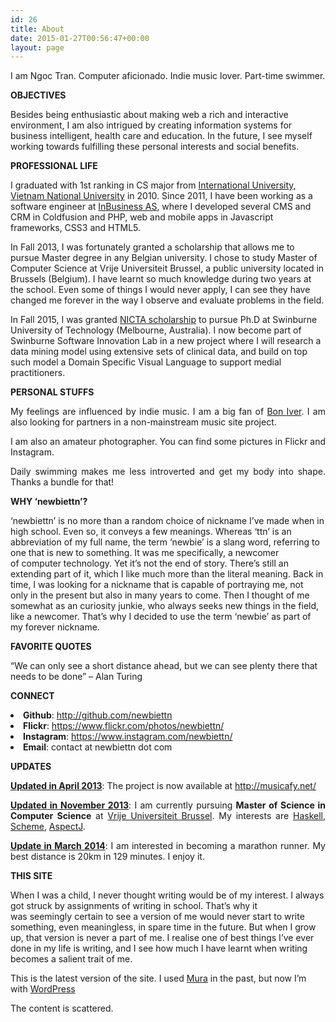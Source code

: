 ```yaml
---
id: 26
title: About
date: 2015-01-27T00:56:47+00:00
layout: page
---
```

I am Ngoc Tran. Computer aficionado. Indie music lover. Part-time swimmer.

**OBJECTIVES**

Besides being enthusiastic about making web a rich and interactive environment, I am also intrigued by creating information systems for business intelligent, health care and education. In the future, I see myself working towards fulfilling these personal interests and social benefits.

**PROFESSIONAL LIFE**

I graduated with 1st ranking in CS major from <a title="International University" href="http://hcmiu.edu.vn/vn/" target="_blank">International University, Vietnam National University</a> in 2010. Since 2011, I have been working as a software engineer at <a title="InBusiness AS" href="http://inbusiness.no/" target="_blank">InBusiness AS</a>, where I developed several CMS and CRM in Coldfusion and PHP, web and mobile apps in Javascript frameworks, CSS3 and HTML5.

In Fall 2013, I was fortunately granted a scholarship that allows me to pursue Master degree in any Belgian university. I chose to study Master of Computer Science at Vrije Universiteit Brussel, a public university located in Brussels (Belgium). I have learnt so much knowledge during two years at the school. Even some of things I would never apply, I can see they have changed me forever in the way I observe and evaluate problems in the field.

In Fall 2015, I was granted [NICTA scholarship](http://www.nicta.com) to pursue Ph.D at Swinburne University of Technology (Melbourne, Australia). I now become part of Swinburne Software Innovation Lab in a new project where I will research a data mining model using extensive sets of clinical data, and build on top such model a Domain Specific Visual Language to support medial practitioners.

<p style="text-align: justify;">
  <strong>PERSONAL STUFFS</strong>
</p>

<p style="text-align: justify;">
  My feelings are influenced by indie music. I am a big fan of <a title="Bon Iver" href="http://en.wikipedia.org/wiki/Bon_Iver">Bon Iver</a>. I am also looking for partners in a non-mainstream music site project.
</p>

<p style="text-align: justify;">
  I am also an amateur photographer. You can find some pictures in Flickr and Instagram.
</p>

<p style="text-align: justify;">
  Daily swimming makes me less introverted and get my body into shape. Thanks a bundle for that!
</p>

<p style="text-align: justify;">
  <b>WHY &#8216;newbiettn&#8217;?</b>
</p>

&#8216;newbiettn&#8217; is no more than a random choice of nickname I&#8217;ve made when in high school. Even so, it conveys a few meanings. Whereas &#8216;ttn&#8217; is an abbreviation of my full name, the term &#8216;newbie&#8217; is a slang word, referring to one that is new to something. It was me specifically, a newcomer of computer technology. Yet it&#8217;s not the end of story. There&#8217;s still an extending part of it, which I like much more than the literal meaning. Back in time, I was looking for a nickname that is capable of portraying me, not only in the present but also in many years to come. Then I thought of me somewhat as an curiosity junkie, who always seeks new things in the field, like a newcomer. That&#8217;s why I decided to use the term &#8216;newbie&#8217; as part of my forever nickname.

**FAVORITE QUOTES**

&#8220;We can only see a short distance ahead, but we can see plenty there that needs to be done&#8221; &#8211; Alan Turing

<p style="text-align: justify;">
  <strong>CONNECT</strong>
</p>

<li style="text-align: justify;">
  <strong>Github</strong>: <a href="http://github.com/newbiettn" target="_blank">http://github.com/newbiettn</a>
</li>
<li style="text-align: justify;">
  <strong>Flickr</strong>: <a href="https://www.flickr.com/photos/newbiettn/" target="_blank">https://www.flickr.com/photos/newbiettn/</a>
</li>
<li style="text-align: justify;">
  <strong>Instagram</strong>: <a href="https://www.instagram.com/newbiettn/" target="_blank">https://www.instagram.com/newbiettn/</a>
</li>
<li style="text-align: justify;">
  <strong>Email</strong>: contact at newbiettn dot com
</li>

**UPDATES**

<span style="text-decoration: underline;"><strong>Updated in April 2013</strong></span>: The project is now available at <a title="Musicafy" href="http://musicafy.net/" target="_blank">http://musicafy.net/</a>

<p style="text-align: justify;">
  <span style="text-decoration: underline;"><strong>Updated in November 2013</strong></span>: I am currently pursuing <strong>Master of Science in Computer Science</strong> at <a title="Vrije Universiteit Brussel " href="http://www.vub.ac.be/en/" target="_blank">Vrije Universiteit Brussel</a>. My interests are <a title="Haskell" href="http://www.haskell.org/haskellwiki/Haskell">Haskell</a>, <a title="Scheme" href="http://www.schemers.org/" target="_blank">Scheme</a>, <a title="AspectJ" href="http://eclipse.org/aspectj/" target="_blank">AspectJ</a>.
</p>

<p style="text-align: justify;">
  <span style="text-decoration: underline;"><strong>Update in March 2014</strong></span>: I am interested in becoming a marathon runner. My best distance is 20km in 129 minutes. I enjoy it.
</p>

<p style="text-align: justify;">
  <strong>THIS SITE</strong>
</p>

When I was a child, I never thought writing would be of my interest. I always got struck by assignments of writing in school. That&#8217;s why it was seemingly certain to see a version of me would never start to write something, even meaningless, in spare time in the future. But when I grow up, that version is never a part of me. I realise one of best things I&#8217;ve ever done in my life is writing, and I see how much I have learnt when writing becomes a salient trait of me.

This is the latest version of the site. I used <a title="Mura" href="http://www.getmura.com/" target="_blank">Mura</a> in the past, but now I&#8217;m with <a title="Get WordPress" href="http://wordpress.org/download/" target="_blank">WordPress</a>

<p style="text-align: justify;">
  The content is scattered.
</p>
